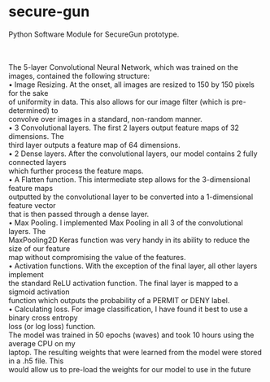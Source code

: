# secure-gun

Python Software Module for SecureGun prototype.
<br><br><br>

The 5-layer Convolutional Neural Network, which was trained on the images, contained the
following structure: <br>
• Image Resizing. At the onset, all images are resized to 150 by 150 pixels for the sake<br>
of uniformity in data. This also allows for our image filter (which is pre-determined) to<br>
convolve over images in a standard, non-random manner.<br>
• 3 Convolutional layers. The first 2 layers output feature maps of 32 dimensions. The<br>
third layer outputs a feature map of 64 dimensions.<br>
• 2 Dense layers. After the convolutional layers, our model contains 2 fully connected layers<br>
which further process the feature maps.<br>
• A Flatten function. This intermediate step allows for the 3-dimensional feature maps<br>
outputted by the convolutional layer to be converted into a 1-dimensional feature vector<br>
that is then passed through a dense layer.<br>
• Max Pooling. I implemented Max Pooling in all 3 of the convolutional layers. The<br>
MaxPooling2D Keras function was very handy in its ability to reduce the size of our feature<br>
map without compromising the value of the features.<br>
• Activation functions. With the exception of the final layer, all other layers implement<br>
the standard ReLU activation function. The final layer is mapped to a sigmoid activation<br>
function which outputs the probability of a PERMIT or DENY label.<br>
• Calculating loss. For image classification, I have found it best to use a binary cross entropy<br>
loss (or log loss) function.<br>
The model was trained in 50 epochs (waves) and took 10 hours using the average CPU on my<br>
laptop. The resulting weights that were learned from the model were stored in a .h5 file. This<br>
would allow us to pre-load the weights for our model to use in the future<br>

